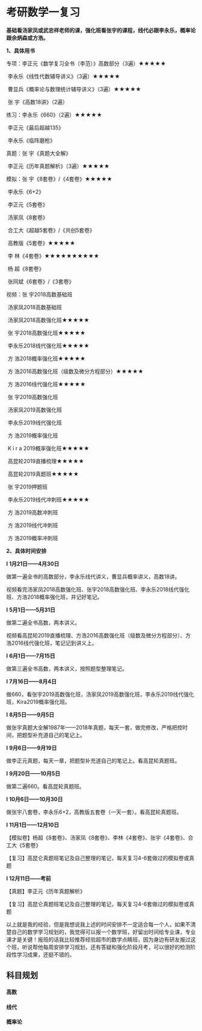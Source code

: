 # 考研数学一复习

**基础看汤家凤或武忠祥老师的课，强化班看张宇的课程，线代必跟李永乐，概率论跟余炳森或方浩。**

**1、具体用书**

专项：李正元《数学复习全书（李范）》高数部分（3遍）★★★★★

​          李永乐《线性代数辅导讲义》（3遍）★★★★★

​          曹显兵《概率论与数理统计辅导讲义》（3遍）★★★★★

​          张   宇《高数18讲》（2遍）

练习：李永乐《660》（2遍）★★★★★

​          李正元《最后超越135》 

​          李永乐《临阵磨枪》

真题：张   宇《真题大全解》

​          李正元《历年真题解析》（3遍）★★★★★

模拟：张   宇《8套卷》/《4套卷》★★★★★

​          李永乐《6+2》

​         李正元《5套卷》

​         汤家凤《8套卷》

​         合工大《超越5套卷》/《共创5套卷》

​         高教版《5套卷》★★★★★

​         李   林《4套卷》★★★★★★★★★★

​         杨   超《8套卷》

​         张同斌《6套卷》/《3套卷》

视频：张 宇2018高数基础班

​         汤家凤2018高数基础班

​         汤家凤2018高数强化班★★★★★

​         张   宇2018高数强化班★★★★★

​         李永乐2018线代强化班★★★★★

​         方   浩2018概率强化班★★★★★

​         方   浩2016高数强化班（级数及微分方程部分）★★★★★

​         方   浩2016线代强化班★★★★★

​         张   宇2019高数强化班

​         汤家凤2019高数强化班

​         李永乐2019线代强化班

​         方   浩2019概率强化班

​         K i r a 2019概率强化班★★★★★

​         高昆轮2019直播梳理★★★★★

​         高昆轮2019真题班★★★★★

​         张   宇2019押题班

​        李永乐2019线代冲刺班★★★★★

​        方   浩2019高数冲刺班

​        方   浩2019线代冲刺班

​        方   浩2019概率冲刺班

**2、具体时间安排**

**l** **1月21日——4月30日**

做第一遍全书的高数部分，李永乐线代讲义，曹显兵概率讲义，高数18讲。

视频看完汤家凤2018高数强化班、张宇2018高数强化班、李永乐2018线代强化班、方浩2018概率强化班，并记好笔记。

**l** **5月1日——5月31日**

做第二遍全书高数，两本讲义。

视频看高昆轮2019直播梳理、方浩2016高数强化班（级数及微分方程部分）、方浩2016线代强化班，笔记记到讲义上。

**l** **6月1日——7月15日**

做第三遍全书高数，两本讲义，按照题型整理笔记。

**l** **7月16日——8月4日**

做660，看张宇2019高数强化班，汤家凤2019高数强化班，李永乐2019线代强化班，Kira2019概率强化班。

**l** **8月5日——9月5日**

做张宇真题大全解1987年——2018年真题，每天一套，做完修改，严格把控时间，把题型补充道自己的笔记上。

**l** **9月6日——9月19日**

做李正元真题，每天一章，把题型补充道自己的笔记上。看高昆轮真题班。

**l** **9月20日——10月5日**

做第二遍660。看高昆轮真题班。

**l** **10月6日——10月30日**

做张宇八套卷，李永乐6+2，高教版五套卷（一天一套）。看高昆轮真题班。

**l** **11月1日——12月10日**

【模拟卷】杨超《8套卷》、汤家凤《8套卷》、李林《4套卷》、张宇《4套卷》、合工大《5套卷》

【复习】高昆仑真题班笔记及自己整理的笔记，每天复习4-6套做过的模拟卷或真题

**l** **12月11日——考前**

【真题】李正元《历年真题解析》

【复习】高昆仑真题班笔记及自己整理的笔记，每天复习4-6套做过的模拟卷或真题



以上就是我的经验，但是我想说我上述的时间安排不一定适合每一个人，如果不清楚自己的数学学习规划的，我觉得可以报一个数学班，好留出时间给专业课，专业课才是关键！报班的话我比较推荐经验超市的数学点睛班，因为身边有研友报过这个班，听说帮他每周安排学习规划，还有答疑和强化阶段月考，可以很好的检测阶段性学习成果，还挺不错的。

## 科目规划

#### 高数



#### 线代



#### 概率论



